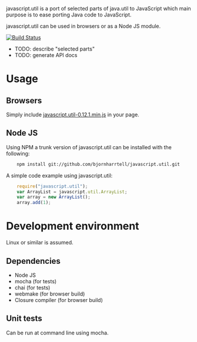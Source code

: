 javascript.util is a port of selected parts of java.util to JavaScript which
main purpose is to ease porting Java code to JavaScript.

javascript.util can be used in browsers or as a Node JS module.

[![Build Status](https://travis-ci.org/bjornharrtell/javascript.util.svg)](https://travis-ci.org/bjornharrtell/javascript.util)

* TODO: describe "selected parts"
* TODO: generate API docs

Usage
=====

Browsers
--------

Simply include [javascript.util-0.12.1.min.js](https://github.com/bjornharrtell/javascript.util/releases/download/0.12.0/javascript.util-0.12.1.min.js) in your page.

Node JS
-------

Using NPM a trunk version of javascript.util can be installed with the following:

```bash
    npm install git://github.com/bjornharrtell/javascript.util.git
```

A simple code example using javascript.util:

```javascript
    require("javascript.util");
	var ArrayList = javascript.util.ArrayList;
	var array = new ArrayList();
	array.add(1);
```

Development environment
=======================

Linux or similar is assumed.

Dependencies
------------

* Node JS
* mocha (for tests)
* chai (for tests)
* webmake (for browser build)
* Closure compiler (for browser build)

Unit tests
----------

Can be run at command line using mocha.
